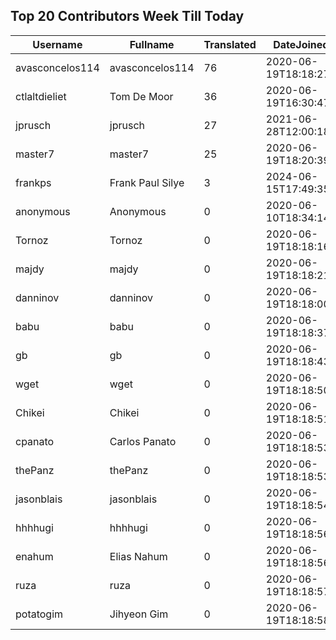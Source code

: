 ## Top 20 Contributors Week Till Today ##
|Username|Fullname|Translated|DateJoined|Language|
|--------|--------|----------|----------|-------|
|avasconcelos114|avasconcelos114|76|2020-06-19T18:18:27Z|ko|
|ctlaltdieliet|Tom De Moor|36|2020-06-19T16:30:47Z|nl|
|jprusch|jprusch|27|2021-06-28T12:00:18.|de|
|master7|master7|25|2020-06-19T18:20:39.|pl|
|frankps|Frank Paul Silye|3|2024-06-15T17:49:35.|nb_NO|
|anonymous|Anonymous|0|2020-06-10T18:34:14.||
|Tornoz|Tornoz|0|2020-06-19T18:18:16.||
|majdy|majdy|0|2020-06-19T18:18:21.||
|danninov|danninov|0|2020-06-19T18:18:00.||
|babu|babu|0|2020-06-19T18:18:37.||
|gb|gb|0|2020-06-19T18:18:43.||
|wget|wget|0|2020-06-19T18:18:50Z|ro|
|Chikei|Chikei|0|2020-06-19T18:18:51Z|zh_Hant|
|cpanato|Carlos Panato|0|2020-06-19T18:18:53Z||
|thePanz|thePanz|0|2020-06-19T18:18:53Z||
|jasonblais|jasonblais|0|2020-06-19T18:18:54Z||
|hhhhugi|hhhhugi|0|2020-06-19T18:18:56.||
|enahum|Elias  Nahum|0|2020-06-19T18:18:56Z|es|
|ruza|ruza|0|2020-06-19T18:18:57.||
|potatogim|Jihyeon Gim|0|2020-06-19T18:18:58.|ko|

